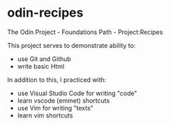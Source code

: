 # odin-recipes
The Odin Project - Foundations Path - Project:Recipes

This project serves to demonstrate ability to:
- use Git and Github
- write basic Html

In addition to this, I practiced with:
- use Visual Studio Code for writing "code"
- learn vscode (emmet) shortcuts
- use Vim for writing "texts"
- learn vim shortcuts

